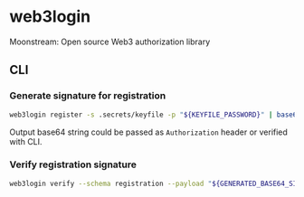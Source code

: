 # web3login

Moonstream: Open source Web3 authorization library

## CLI

### Generate signature for registration

```bash
web3login register -s .secrets/keyfile -p "${KEYFILE_PASSWORD}" | base64 -w 0
```

Output base64 string could be passed as `Authorization` header or verified with CLI.

### Verify registration signature

```bash
web3login verify --schema registration --payload "${GENERATED_BASE64_SIGNATURE}"
```
